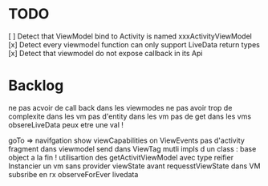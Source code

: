 # TODO

[ ] Detect that ViewModel bind to Activity is named xxxActivityViewModel
[x] Detect every viewmodel function can only support LiveData return types
[x] Detect that viewmodel do not expose callback in its Api

# Backlog

ne pas acvoir de call back dans les viewmodes
ne pas avoir trop de complexite dans les vm
pas d'entity dans les vm
pas de get dans les vms
obsereLiveData peux etre une val !

goTo => navifgation
show viewCapabilities
on ViewEvents
pas d'activity fragment dans viewmodel
send dans ViewTag
mutli impls d un class : base object a la fin !
utilisartion des getActivitViewModel avec type reifier
Instancier un vm sans provider
viewState avant requesstViewState dans VM
subsribe en rx
observeForEver livedata


